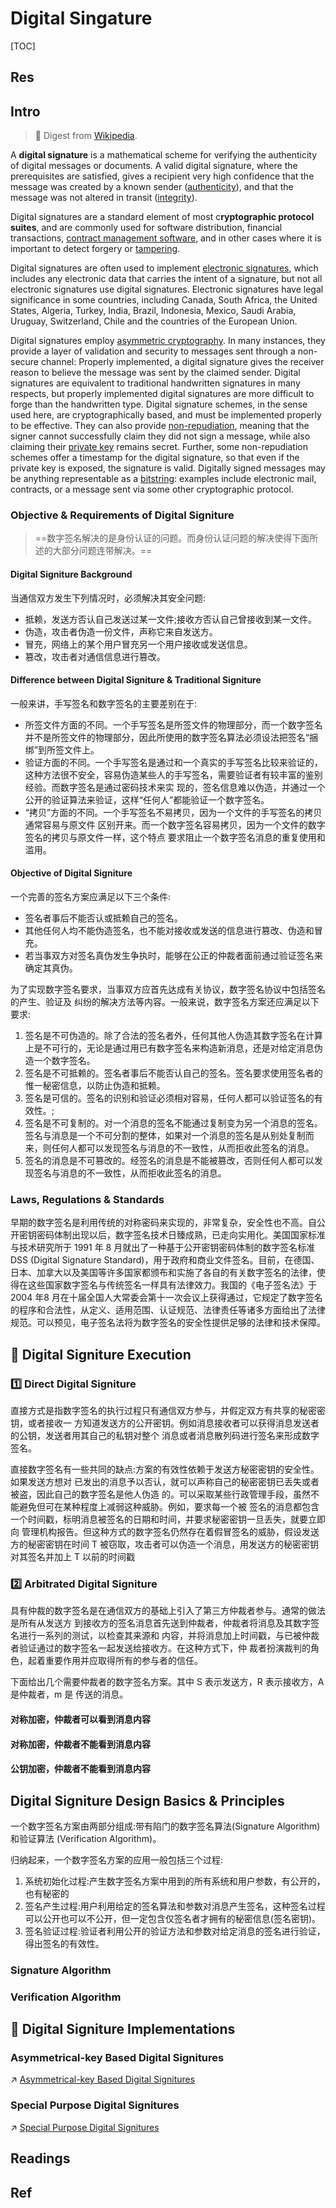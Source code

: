 # Digital Singature

[TOC]



## Res



## Intro
> 🔗 Digest from [Wikipedia](https://en.wikipedia.org/wiki/Digital_signature).

A **digital signature** is a mathematical scheme for verifying the authenticity of digital messages or documents. A valid digital signature, where the prerequisites are satisfied, gives a recipient very high confidence that the message was created by a known sender ([authenticity](https://en.wikipedia.org/wiki/Authentication)), and that the message was not altered in transit ([integrity](https://en.wikipedia.org/wiki/Data_integrity)).

Digital signatures are a standard element of most c**ryptographic protocol suites**, and are commonly used for software distribution, financial transactions, [contract management software](https://en.wikipedia.org/wiki/Contract_management_software), and in other cases where it is important to detect forgery or [tampering](https://en.wikipedia.org/wiki/Tampering_(crime)).

Digital signatures are often used to implement [electronic signatures](https://en.wikipedia.org/wiki/Electronic_signature), which includes any electronic data that carries the intent of a signature, but not all electronic signatures use digital signatures. Electronic signatures have legal significance in some countries, including Canada, South Africa, the United States, Algeria, Turkey, India, Brazil, Indonesia, Mexico, Saudi Arabia, Uruguay, Switzerland, Chile and the countries of the European Union.

Digital signatures employ [asymmetric cryptography](https://en.wikipedia.org/wiki/Asymmetric_key_algorithm). In many instances, they provide a layer of validation and security to messages sent through a non-secure channel: Properly implemented, a digital signature gives the receiver reason to believe the message was sent by the claimed sender. Digital signatures are equivalent to traditional handwritten signatures in many respects, but properly implemented digital signatures are more difficult to forge than the handwritten type. Digital signature schemes, in the sense used here, are cryptographically based, and must be implemented properly to be effective. They can also provide [non-repudiation](https://en.wikipedia.org/wiki/Non-repudiation), meaning that the signer cannot successfully claim they did not sign a message, while also claiming their [private key](https://en.wikipedia.org/wiki/Private_key) remains secret. Further, some non-repudiation schemes offer a timestamp for the digital signature, so that even if the private key is exposed, the signature is valid. Digitally signed messages may be anything representable as a [bitstring](https://en.wikipedia.org/wiki/Bitstring): examples include electronic mail, contracts, or a message sent via some other cryptographic protocol.



### Objective & Requirements of Digital Signiture

> ==数字签名解决的是身份认证的问题。而身份认证问题的解决使得下面所述的大部分问题连带解决。==

#### Digital Signiture Background
当通信双方发生下列情况时，必须解决其安全问题:
- 抵赖，发送方否认自己发送过某一文件;接收方否认自己曾接收到某一文件。
- 伪造，攻击者伪造一份文件，声称它来自发送方。  
- 冒充，网络上的某个用户冒充另一个用户接收或发送信息。  
- 篡改，攻击者对通信信息进行篡改。

#### Difference between Digital Signiture & Traditional Signiture
一般来讲，手写签名和数字签名的主要差别在于:  
- 所签文件方面的不同。一个手写签名是所签文件的物理部分，而一个数字签名并不是所签文件的物理部分，因此所使用的数字签名算法必须设法把签名“捆绑”到所签文件上。  
- 验证方面的不同。一个手写签名是通过和一个真实的手写签名比较来验证的，这种方法很不安全，容易伪造某些人的手写签名，需要验证者有较丰富的鉴别经验。而数字签名是通过密码技术来实 现的，签名信息难以伪造，并通过一个公开的验证算法来验证，这样“任何人”都能验证一个数字签名。
- “拷贝”方面的不同。一个手写签名不易拷贝，因为一个文件的手写签名的拷贝通常容易与原文件 区别开来。而一个数字签名容易拷贝，因为一个文件的数字签名的拷贝与原文件一样，这个特点 要求阻止一个数字签名消息的重复使用和滥用。

#### Objective of Digital Signiture
一个完善的签名方案应满足以下三个条件:
- 签名者事后不能否认或抵赖自己的签名。  
- 其他任何人均不能伪造签名，也不能对接收或发送的信息进行篡改、伪造和冒充。  
- 若当事双方对签名真伪发生争执时，能够在公正的仲裁者面前通过验证签名来确定其真伪。

为了实现数字签名要求，当事双方应首先达成有关协议，数字签名协议中包括签名的产生、验证及 纠纷的解决方法等内容。一般来说，数字签名方案还应满足以下要求:
1. 签名是不可伪造的。除了合法的签名者外，任何其他人伪造其数字签名在计算上是不可行的，无论是通过用已有数字签名来构造新消息，还是对给定消息伪造一个数字签名。
2. 签名是不可抵赖的。签名者事后不能否认自己的签名。签名要求使用签名者的惟一秘密信息，以防止伪造和抵赖。
3. 签名是可信的。签名的识别和验证必须相对容易，任何人都可以验证签名的有效性。;
4. 签名是不可复制的。对一个消息的签名不能通过复制变为另一个消息的签名。签名与消息是一个不可分割的整体，如果对一个消息的签名是从别处复制而来，则任何人都可以发现签名与消息的不一致性，从而拒收此签名的消息。
5. 签名的消息是不可篡改的。经签名的消息是不能被篡改，否则任何人都可以发现签名与消息的不一致性，从而拒收此签名的消息。


### Laws, Regulations & Standards
早期的数字签名是利用传统的对称密码来实现的，非常复杂，安全性也不高。自公开密钥密码体制出现以后，数字签名技术日臻成熟，已走向实用化。美国国家标准与技术研究所于 1991 年 8 月就出了一种基于公开密钥密码体制的数字签名标准 DSS (Digital Signature Standard)，用于政府和商业文件签名。目前，在德国、日本、加拿大以及美国等许多国家都颁布和实施了各自的有关数字签名的法律，使得在这些国家数字签名与传统签名一样具有法律效力。我国的《电子签名法》于 2004 年8 月在十届全国人大常委会第十一次会议上获得通过，它规定了数字签名的程序和合法性，从定义、适用范围、认证规范、法律责任等诸多方面给出了法律规范。可以预见，电子签名法将为数字签名的安全性提供足够的法律和技术保障。



## 🚰 Digital Signiture Execution
### 1️⃣ Direct Digital Signiture
直接方式是指数字签名的执行过程只有通信双方参与，并假定双方有共享的秘密密钥，或者接收一 方知道发送方的公开密钥。例如消息接收者可以获得消息发送者的公钥，发送者用其自己的私钥对整个 消息或者消息散列码进行签名来形成数字签名。

直接数字签名有一些共同的缺点:方案的有效性依赖于发送方秘密密钥的安全性。如果发送方想对 已发出的消息予以否认，就可以声称自己的秘密密钥已丢失或者被盗，因此自己的数字签名是他人伪造 的。可以采取某些行政管理手段，虽然不能避免但可在某种程度上减弱这种威胁。例如，要求每一个被 签名的消息都包含一个时间戳，标明消息被签名的日期和时间，并要求秘密密钥一旦丢失，就要立即向 管理机构报告。但这种方式的数字签名仍然存在着假冒签名的威胁，假设发送方的秘密密钥在时间 T 被窃取，攻击者可以伪造一个消息，用发送方的秘密密钥对其签名并加上 T 以前的时间戳

### 2️⃣ Arbitrated Digital Signiture
具有仲裁的数字签名是在通信双方的基础上引入了第三方仲裁者参与。通常的做法是所有从发送方 到接收方的签名消息首先送到仲裁者，仲裁者将消息及其数字签名进行一系列的测试，以检查其来源和 内容，并将消息加上时间戳，与已被仲裁者验证通过的数字签名一起发送给接收方。在这种方式下，仲 裁者扮演裁判的角色，起着重要作用并应取得所有的参与者的信任。

下面给出几个需要仲裁者的数字签名方案。其中 S 表示发送方，R 表示接收方，A 是仲裁者，m 是 传送的消息。

#### 对称加密，仲裁者可以看到消息内容

#### 对称加密，仲裁者不能看到消息内容

#### 公钥加密，仲裁者不能看到消息内容



## Digital Signiture Design Basics & Principles 
一个数字签名方案由两部分组成:带有陷门的数字签名算法(Signature Algorithm)和验证算法 (Verification Algorithm)。

归纳起来，一个数字签名方案的应用一般包括三个过程: 
1. 系统初始化过程:产生数字签名方案中用到的所有系统和用户参数，有公开的，也有秘密的
2. 签名产生过程:用户利用给定的签名算法和参数对消息产生签名，这种签名过程可以公开也可以不公开，但一定包含仅签名者才拥有的秘密信息(签名密钥)。
3. 签名验证过程:验证者利用公开的验证方法和参数对给定消息的签名进行验证，得出签名的有效性。


### Signature Algorithm


### Verification Algorithm



## 🚸 Digital Signiture Implementations
### Asymmetrical-key Based Digital Signitures
↗ [Asymmetrical-key Based Digital Signitures](Asymmetrical-key%20Based%20Digital%20Signitures.md)


### Special Purpose Digital Signitures
↗ [Special Purpose Digital Signitures](Special%20Purpose%20Digital%20Signitures.md)






## Readings
[数字签名是什么？-- 阮一峰的日志]: https://www.ruanyifeng.com/blog/2011/08/what_is_a_digital_signature.html
[数字签名与HTTPS详解]: https://www.cnblogs.com/rinack/p/10743355.html



## Ref
